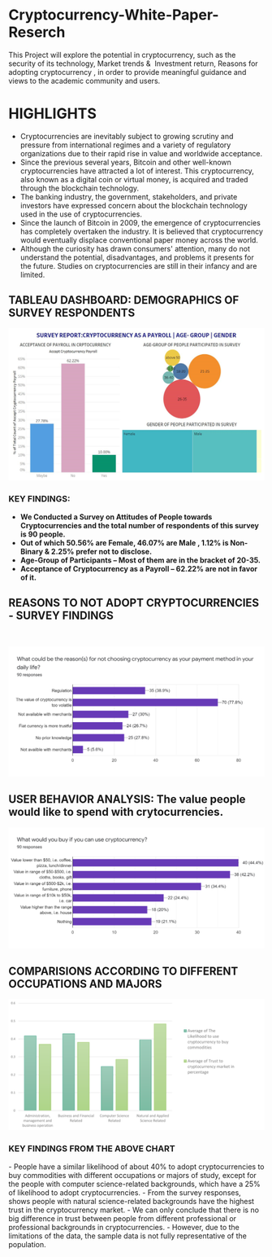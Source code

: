 # Cryptocurrency-White-Paper-Reserch
This Project will explore the potential in cryptocurrency, such as the security of its technology, Market trends &amp;  Investment return, Reasons for adopting cryptocurrency , in order to provide meaningful guidance and views to the academic community and users.

<h1>HIGHLIGHTS</h1>

- Cryptocurrencies are inevitably subject to growing scrutiny and pressure from international regimes and a variety of regulatory organizations due to their rapid rise in value and worldwide acceptance.
- Since the previous several years, Bitcoin and other well-known cryptocurrencies have attracted a lot of interest. This cryptocurrency, also known as a digital coin or virtual money, is acquired and traded through the blockchain technology. 
- The banking industry, the government, stakeholders, and private investors have expressed concern about the blockchain technology used in the use of cryptocurrencies. 
- Since the launch of Bitcoin in 2009, the emergence of cryptocurrencies has completely overtaken the industry. It is believed that cryptocurrency would eventually displace conventional paper money across the world. 
- Although the curiosity has drawn consumers' attention, many do not understand the potential, disadvantages, and problems it presents for the future. Studies on cryptocurrencies are still in their infancy and are limited. 

<h2> TABLEAU DASHBOARD: DEMOGRAPHICS OF SURVEY RESPONDENTS </h2>

![image](https://github.com/priyankac15/Cryptocurrency-White-Paper-Reserch/blob/main/CryptoCurrency_XN_Dashboard_PriyankaChandak.png)

<b>
  <h3> KEY FINDINGS: </h3>

- We Conducted a Survey on Attitudes of People towards Cryptocurrencies and the total number of respondents of this survey is 90 people.
- Out of which 50.56% are Female, 46.07% are Male , 1.12% is Non-Binary & 2.25% prefer not to disclose.
- Age-Group of Participants – Most of them are in the bracket of 20-35.
- Acceptance of Cryptocurrency as a Payroll – 62.22% are not in favor of it.

</b>

<h2> REASONS TO NOT ADOPT CRYPTOCURRENCIES - SURVEY FINDINGS </h2>  

![image](https://github.com/priyankac15/Cryptocurrency-White-Paper-Reserch/blob/main/Reasons_to_not_adopt_Cryptocurrency.png)

<h2> USER BEHAVIOR ANALYSIS: The value people would like to spend with crytocurrencies. </h2>

![image](https://github.com/priyankac15/Cryptocurrency-White-Paper-Reserch/blob/main/SurveyAnalysis_PurchasingBehavior.png)

<h2> COMPARISIONS ACCORDING TO DIFFERENT OCCUPATIONS AND MAJORS </h2>

![image](https://github.com/priyankac15/Cryptocurrency-White-Paper-Reserch/blob/main/Comparisions_DifferentOccupations.png)


<h3> KEY FINDINGS FROM THE ABOVE CHART </h3>
- People have a similar likelihood of about 40% to adopt cryptocurrencies to buy commodities with different occupations or majors of study, except for the people with computer science-related backgrounds, which have a 25%  of likelihood to adopt cryptocurrencies.
- From the survey responses, shows people with natural science-related backgrounds have the highest trust in the cryptocurrency market. 
- We can only conclude that there is no big difference in trust between people from different professional or professional backgrounds in cryptocurrencies.
- However, due to the limitations of the data, the sample data is not fully representative of the population.



